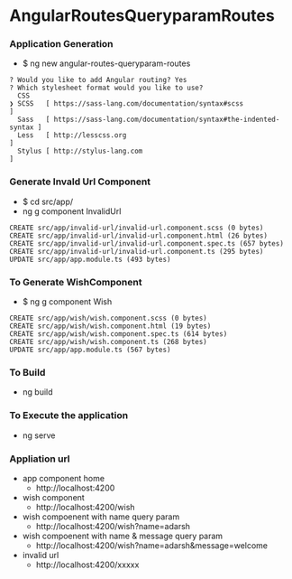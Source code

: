 # AngularRoutesQueryparamRoutes

### Application Generation 
* $ ng new angular-routes-queryparam-routes
```
? Would you like to add Angular routing? Yes
? Which stylesheet format would you like to use? 
  CSS 
❯ SCSS   [ https://sass-lang.com/documentation/syntax#scss                ] 
  Sass   [ https://sass-lang.com/documentation/syntax#the-indented-syntax ] 
  Less   [ http://lesscss.org                                             ] 
  Stylus [ http://stylus-lang.com                                         ] 
  ```
### Generate Invald Url Component 
* $ cd src/app/
* ng g component InvalidUrl
```
CREATE src/app/invalid-url/invalid-url.component.scss (0 bytes)
CREATE src/app/invalid-url/invalid-url.component.html (26 bytes)
CREATE src/app/invalid-url/invalid-url.component.spec.ts (657 bytes)
CREATE src/app/invalid-url/invalid-url.component.ts (295 bytes)
UPDATE src/app/app.module.ts (493 bytes)
```

### To Generate WishComponent 
* $ ng g component Wish
```
CREATE src/app/wish/wish.component.scss (0 bytes)
CREATE src/app/wish/wish.component.html (19 bytes)
CREATE src/app/wish/wish.component.spec.ts (614 bytes)
CREATE src/app/wish/wish.component.ts (268 bytes)
UPDATE src/app/app.module.ts (567 bytes)
```

### To Build 
* ng build 

### To Execute the application 
* ng serve 

### Appliation url 
* app component home 
    * http://localhost:4200
* wish component 
    * http://localhost:4200/wish
* wish compoenent with name query param 
    * http://localhost:4200/wish?name=adarsh
* wish compoenent with name & message query param 
    * http://localhost:4200/wish?name=adarsh&message=welcome
* invalid url 
    * http://localhost:4200/xxxxx